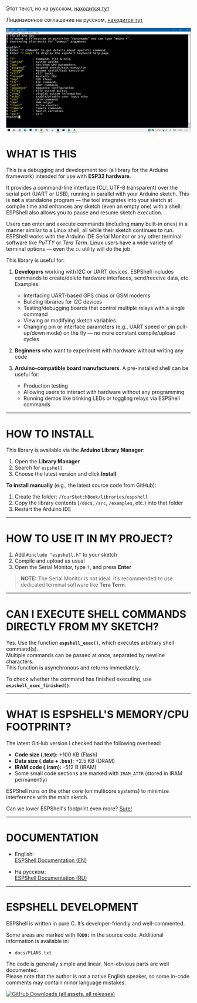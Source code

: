 
Этот текст, но на русском, [находится тут](https://github.com/vvb333007/espshell/blob/main/README.ru.md)

Лицензионное соглашение на русском, [находится тут](https://github.com/vvb333007/espshell/blob/main/LICENSE.ru.txt)


![Main window](docs/html/i/espshell.jpg)

# WHAT IS THIS

This is a debugging and development tool (a library for the Arduino framework) intended for use with **ESP32 hardware**.

It provides a command-line interface (CLI, UTF-8 transparent) over the serial port (UART or USB), running in parallel with your Arduino sketch. This is **not** a standalone program — the tool integrates into your sketch at compile time and enhances any sketch (even an empty one) with a shell. ESPShell also allows you to pause and resume sketch execution.

Users can enter and execute commands (including many built-in ones) in a manner similar to a Linux shell, all while their sketch continues to run. ESPShell works with the Arduino IDE Serial Monitor or any other terminal software like *PuTTY* or *Tera Term*. Linux users have a wide variety of terminal options — even the `cu` utility will do the job.

This library is useful for:

1. **Developers** working with I2C or UART devices. ESPShell includes commands to create/delete hardware interfaces, send/receive data, etc.  
   Examples:
   - Interfacing UART-based GPS chips or GSM modems  
   - Building libraries for I2C devices  
   - Testing/debugging boards that control multiple relays with a single command  
   - Viewing or modifying sketch variables  
   - Changing pin or interface parameters (e.g., UART speed or pin pull-up/down mode) on the fly — no more constant compile/upload cycles

2. **Beginners** who want to experiment with hardware without writing any code

3. **Arduino-compatible board manufacturers**. A pre-installed shell can be useful for:
   - Production testing  
   - Allowing users to interact with hardware without any programming  
   - Running demos like blinking LEDs or toggling relays via ESPShell commands

---

# HOW TO INSTALL

This library is available via the **Arduino Library Manager**:

1. Open the **Library Manager**
2. Search for `espshell`
3. Choose the latest version and click **Install**

**To install manually** (e.g., the latest source code from GitHub):

1. Create the folder: `/YourSketchBook/libraries/espshell`  
2. Copy the library contents (`/docs`, `/src`, `/examples`, etc.) into that folder  
3. Restart the Arduino IDE

---

# HOW TO USE IT IN MY PROJECT?

1. Add `#include "espshell.h"` to your sketch  
2. Compile and upload as usual  
3. Open the Serial Monitor, type `?`, and press **Enter**

> **NOTE:** The Serial Monitor is not ideal. It’s recommended to use dedicated terminal software like **Tera Term**.

---

# CAN I EXECUTE SHELL COMMANDS DIRECTLY FROM MY SKETCH?

Yes. Use the function **`espshell_exec()`**, which executes arbitrary shell command(s).  
Multiple commands can be passed at once, separated by newline characters.  
This function is asynchronous and returns immediately.

To check whether the command has finished executing, use **`espshell_exec_finished()`**.

---

# WHAT IS ESPSHELL'S MEMORY/CPU FOOTPRINT?

The latest GitHub version I checked had the following overhead:

- **Code size (.text):** +100 KB (Flash)  
- **Data size (.data + .bss):** +2.5 KB (DRAM)  
- **IRAM code (.iram):** -512 B (IRAM)  
- Some small code sections are marked with `IRAM_ATTR` (stored in IRAM permanently)

ESPShell runs on the other core (on multicore systems) to minimize interference with the main sketch.

Can we lower ESPShell's footprint even more?  [Sure!](https://vvb333007.github.io/espshell/html/Customizing.html)

---

# DOCUMENTATION

- English:  
  [ESPShell Documentation (EN)](https://vvb333007.github.io/espshell/html/index.html)

- На русском:  
  [ESPShell Documentation (RU)](https://vvb333007.github.io/espshell/html/index.ru.html)

---

# ESPSHELL DEVELOPMENT

ESPShell is written in pure C. It’s developer-friendly and well-commented.

Some areas are marked with **`TODO:`** in the source code. Additional information is available in:

- `docs/PLANS.txt`

The code is generally simple and linear. Non-obvious parts are well documented.  
Please note that the author is not a native English speaker, so some in-code comments may contain minor language mistakes.

[![GitHub Downloads (all assets, all releases)](https://img.shields.io/github/downloads/x-radio/EEBoom/total?color=66FFFF)](https://github.com/vvb333007/espshell/)

